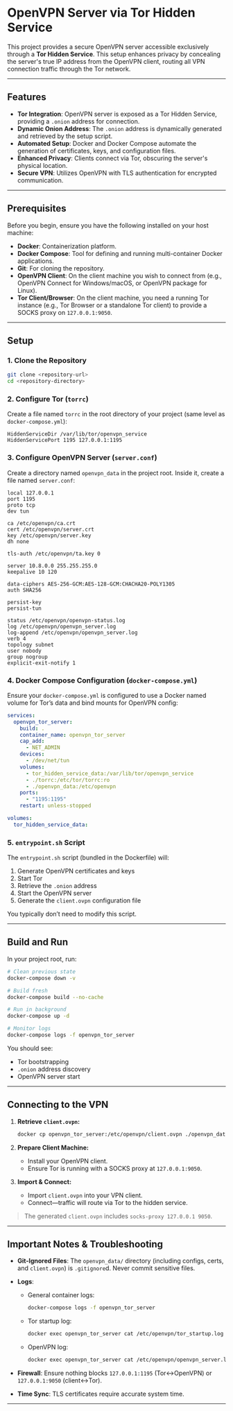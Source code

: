 # OpenVPN Server via Tor Hidden Service

This project provides a secure OpenVPN server accessible exclusively through a **Tor Hidden Service**. This setup enhances privacy by concealing the server's true IP address from the OpenVPN client, routing all VPN connection traffic through the Tor network.

---

## Features

* **Tor Integration**: OpenVPN server is exposed as a Tor Hidden Service, providing a `.onion` address for connection.
* **Dynamic Onion Address**: The `.onion` address is dynamically generated and retrieved by the setup script.
* **Automated Setup**: Docker and Docker Compose automate the generation of certificates, keys, and configuration files.
* **Enhanced Privacy**: Clients connect via Tor, obscuring the server's physical location.
* **Secure VPN**: Utilizes OpenVPN with TLS authentication for encrypted communication.

---

## Prerequisites

Before you begin, ensure you have the following installed on your host machine:

* **Docker**: Containerization platform.
* **Docker Compose**: Tool for defining and running multi-container Docker applications.
* **Git**: For cloning the repository.
* **OpenVPN Client**: On the client machine you wish to connect from (e.g., OpenVPN Connect for Windows/macOS, or OpenVPN package for Linux).
* **Tor Client/Browser**: On the client machine, you need a running Tor instance (e.g., Tor Browser or a standalone Tor client) to provide a SOCKS proxy on `127.0.0.1:9050`.

---

## Setup

### 1. Clone the Repository

```bash
git clone <repository-url>
cd <repository-directory>
```

### 2. Configure Tor (`torrc`)

Create a file named `torrc` in the root directory of your project (same level as `docker-compose.yml`):

```
HiddenServiceDir /var/lib/tor/openvpn_service
HiddenServicePort 1195 127.0.0.1:1195
```

### 3. Configure OpenVPN Server (`server.conf`)

Create a directory named `openvpn_data` in the project root. Inside it, create a file named `server.conf`:

```
local 127.0.0.1
port 1195
proto tcp
dev tun

ca /etc/openvpn/ca.crt
cert /etc/openvpn/server.crt
key /etc/openvpn/server.key
dh none

tls-auth /etc/openvpn/ta.key 0

server 10.8.0.0 255.255.255.0
keepalive 10 120

data-ciphers AES-256-GCM:AES-128-GCM:CHACHA20-POLY1305
auth SHA256

persist-key
persist-tun

status /etc/openvpn/openvpn-status.log
log /etc/openvpn/openvpn_server.log
log-append /etc/openvpn/openvpn_server.log
verb 4
topology subnet
user nobody
group nogroup
explicit-exit-notify 1
```

### 4. Docker Compose Configuration (`docker-compose.yml`)

Ensure your `docker-compose.yml` is configured to use a Docker named volume for Tor’s data and bind mounts for OpenVPN config:

```yaml
services:
  openvpn_tor_server:
    build: .
    container_name: openvpn_tor_server
    cap_add:
      - NET_ADMIN
    devices:
      - /dev/net/tun
    volumes:
      - tor_hidden_service_data:/var/lib/tor/openvpn_service
      - ./torrc:/etc/tor/torrc:ro
      - ./openvpn_data:/etc/openvpn
    ports:
      - "1195:1195"
    restart: unless-stopped

volumes:
  tor_hidden_service_data:
```

### 5. `entrypoint.sh` Script

The `entrypoint.sh` script (bundled in the Dockerfile) will:

1. Generate OpenVPN certificates and keys
2. Start Tor
3. Retrieve the `.onion` address
4. Start the OpenVPN server
5. Generate the `client.ovpn` configuration file

You typically don’t need to modify this script.

---

## Build and Run

In your project root, run:

```bash
# Clean previous state
docker-compose down -v

# Build fresh
docker-compose build --no-cache

# Run in background
docker-compose up -d

# Monitor logs
docker-compose logs -f openvpn_tor_server
```

You should see:

* Tor bootstrapping
* `.onion` address discovery
* OpenVPN server start

---

## Connecting to the VPN

1. **Retrieve `client.ovpn`:**

   ```bash
   docker cp openvpn_tor_server:/etc/openvpn/client.ovpn ./openvpn_data/client.ovpn
   ```

2. **Prepare Client Machine:**

   * Install your OpenVPN client.
   * Ensure Tor is running with a SOCKS proxy at `127.0.0.1:9050`.

3. **Import & Connect:**

   * Import `client.ovpn` into your VPN client.
   * Connect—traffic will route via Tor to the hidden service.

> The generated `client.ovpn` includes `socks-proxy 127.0.0.1 9050`.

---

## Important Notes & Troubleshooting

* **Git-Ignored Files**:
  The `openvpn_data/` directory (including configs, certs, and `client.ovpn`) is `.gitignore`d. Never commit sensitive files.

* **Logs**:

  * General container logs:

    ```bash
    docker-compose logs -f openvpn_tor_server
    ```
  * Tor startup log:

    ```bash
    docker exec openvpn_tor_server cat /etc/openvpn/tor_startup.log
    ```
  * OpenVPN log:

    ```bash
    docker exec openvpn_tor_server cat /etc/openvpn/openvpn_server.log
    ```

* **Firewall**:
  Ensure nothing blocks `127.0.0.1:1195` (Tor↔OpenVPN) or `127.0.0.1:9050` (client↔Tor).

* **Time Sync**:
  TLS certificates require accurate system time.

---
